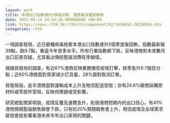 ```yaml
---
layout: post
title: 本港出口指數連升5季後回軟　港商看淡聖誕銷情
date: 2021-09-14 14:54:26.000000000 +08:00
link: https://news.rthk.hk/rthk/ch/component/k2/1610493-20210914.htm
categories: rthk
---
```


一項調查發現，近日變種病毒拖累本港出口指數連升5個季度後回軟，指數最新報39點，跌9.7點，重返今年首季水平。所有行業指數都下跌，反映港商對未來數月出口前景存疑，尤其看淡傳統聖誕消費旺季銷情。

根據貿發局的調查，有近67%港商反映業務備受疫情打擊，按季急升9.7個百分點；近60%港商面對買家減少訂貨量，28%面對取消訂單。

貿發局指，逾半港商面對運輸成本上升及物流配送受阻；亦有24.6%廠商採購原材料或零部件受阻，反映供應鏈或受影響。

研究總監關家明說，疫情反覆及運費急升，削弱港商短期內的出口信心，有41%港商預期聖誕銷售額會下跌，只有約20%預期銷售會上升，相信疫情及全球需求疲弱會是影響香港未來半年出口表現的關鍵。
